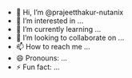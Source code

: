- 👋 Hi, I’m @prajeetthakur-nutanix
- 👀 I’m interested in ...
- 🌱 I’m currently learning ...
- 💞️ I’m looking to collaborate on ...
- 📫 How to reach me ...
- 😄 Pronouns: ...
- ⚡ Fun fact: ...

<!---
Noob-tanix/Noob-tanix is a ✨ special ✨ repository because its `README.md` (this file) appears on your GitHub profile.
You can click the Preview link to take a look at your changes.
--->
